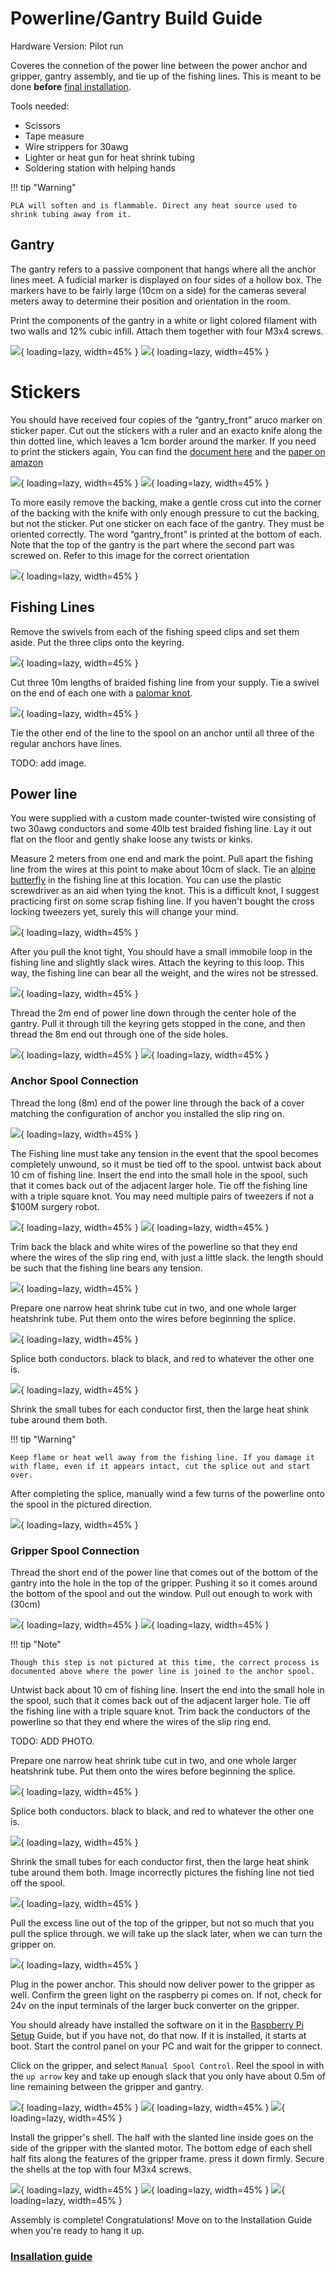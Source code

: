 # Powerline/Gantry Build Guide

Hardware Version: Pilot run

Coveres the connetion of the power line between the power anchor and gripper, gantry assembly, and tie up of the fishing lines.
This is meant to be done **before** [final installation](installation_guide.md).

Tools needed:  

 - Scissors
 - Tape measure
 - Wire strippers for 30awg
 - Lighter or heat gun for heat shrink tubing
 - Soldering station with helping hands


!!! tip "Warning"

    PLA will soften and is flammable. Direct any heat source used to shrink tubing away from it.

## Gantry

The gantry refers to a passive component that hangs where all the anchor lines meet. A fudicial marker is displayed on four sides of a hollow box. The markers have to be fairly large (10cm on a side) for the cameras several meters away to determine their position and orientation in the room.

Print the components of the gantry in a white or light colored filament with two walls and 12% cubic infill. Attach them together with four M3x4 screws. 

![](https://bucket-neu-2.s3.us-east-1.amazonaws.com/images/gantry/image10.png){ loading=lazy, width=45% }
![](https://bucket-neu-2.s3.us-east-1.amazonaws.com/images/gantry/image11.png){ loading=lazy, width=45% }

# Stickers

You should have received four copies of the “gantry_front” aruco marker on sticker paper. Cut out the stickers with a ruler and an exacto knife along the thin dotted line, which leaves a 1cm border around the marker. If you need to print the stickers again, You can find the [document here](https://docs.google.com/document/d/1uWInzjaWLs-bZ3f5-mjPZeAdHX51PbgfzJ0FCqzDZFw/edit?usp=sharing) and the [paper on amazon](https://www.amazon.com/dp/B092444Z49)

![](https://bucket-neu-2.s3.us-east-1.amazonaws.com/images/gantry/image3.png){ loading=lazy, width=45% }
![](https://bucket-neu-2.s3.us-east-1.amazonaws.com/images/gantry/image4.png){ loading=lazy, width=45% }

To more easily remove the backing, make a gentle cross cut into the corner of the backing with the knife with only enough pressure to cut the backing, but not the sticker.
Put one sticker on each face of the gantry. They must be oriented correctly. The word “gantry_front” is printed at the bottom of each. Note that the top of the gantry is the part where the second part was screwed on. Refer to this image for the correct orientation

![](https://bucket-neu-2.s3.us-east-1.amazonaws.com/images/gantry/image2.png){ loading=lazy, width=45% }

## Fishing Lines

Remove the swivels from each of the fishing speed clips and set them aside.
Put the three clips onto the keyring.

![](https://bucket-neu-2.s3.us-east-1.amazonaws.com/images/gantry/image12.png){ loading=lazy, width=45% }

Cut three 10m lengths of braided fishing line from your supply. Tie a swivel on the end of each one with a [palomar knot](https://www.animatedknots.com/palomar-knot).

![](https://bucket-neu-2.s3.us-east-1.amazonaws.com/images/gantry/image5.png){ loading=lazy, width=45% }

Tie the other end of the line to the spool on an anchor until all three of the regular anchors have lines.

TODO: add image.

## Power line

You were supplied with a custom made counter-twisted wire consisting of two 30awg conductors and some 40lb test braided fishing line.
Lay it out flat on the floor and gently shake loose any twists or kinks.

Measure 2 meters from one end and mark the point. Pull apart the fishing line from the wires at this point to make about 10cm of slack.
Tie an [alpine butterfly](https://www.animatedknots.com/alpine-butterfly-loop-knot) in the fishing line at this location. You can use the plastic screwdriver as an aid when tying the knot. This is a difficult knot, I suggest practicing first on some scrap fishing line. If you haven't bought the cross locking tweezers yet, surely this will change your mind.

![](https://bucket-neu-2.s3.us-east-1.amazonaws.com/images/gantry/image6.png){ loading=lazy, width=45% }

After you pull the knot tight, You should have a small immobile loop in the fishing line and slightly slack wires. Attach the keyring to this loop. This way, the fishing line can bear all the weight, and the wires not be stressed.

![](https://bucket-neu-2.s3.us-east-1.amazonaws.com/images/gantry/image7.png){ loading=lazy, width=45% }

Thread the 2m end of power line down through the center hole of the gantry. Pull it through till the keyring gets stopped in the cone, and then thread the 8m end out through one of the side holes.

![](https://bucket-neu-2.s3.us-east-1.amazonaws.com/images/gantry/image8.png){ loading=lazy, width=45% }
![](https://bucket-neu-2.s3.us-east-1.amazonaws.com/images/gantry/image9.png){ loading=lazy, width=45% }


### Anchor Spool Connection

Thread the long (8m) end of the power line through the back of a cover matching the configuration of anchor you installed the slip ring on.

![](https://bucket-neu-2.s3.us-east-1.amazonaws.com/images/gantry/image19.png){ loading=lazy, width=45% }

The Fishing line must take any tension in the event that the spool becomes completely unwound, so it must be tied off to the spool.
untwist back about 10 cm of fishing line. Insert the end into the small hole in the spool, such that it comes back out of the adjacent larger hole. Tie off the fishing line with a triple square knot. You may need multiple pairs of tweezers if not a $100M surgery robot.

![](https://bucket-neu-2.s3.us-east-1.amazonaws.com/images/gantry/image20.png){ loading=lazy, width=45% }
![](https://bucket-neu-2.s3.us-east-1.amazonaws.com/images/gantry/image21.png){ loading=lazy, width=45% }

Trim back the black and white wires of the powerline so that they end where the wires of the slip ring end, with just a little slack. the length should be such that the fishing line bears any tension.

![](https://bucket-neu-2.s3.us-east-1.amazonaws.com/images/gantry/image22.png){ loading=lazy, width=45% }

Prepare one narrow heat shrink tube cut in two, and one whole larger heatshrink tube. Put them onto the wires before beginning the splice.

![](https://bucket-neu-2.s3.us-east-1.amazonaws.com/images/gantry/image15.png){ loading=lazy, width=45% }

Splice both conductors. black to black, and red to whatever the other one is.

![](https://bucket-neu-2.s3.us-east-1.amazonaws.com/images/gantry/image23.png){ loading=lazy, width=45% }

Shrink the small tubes for each conductor first, then the large heat shink tube around them both.

!!! tip "Warning"

    Keep flame or heat well away from the fishing line. If you damage it with flame, even if it appears intact, cut the splice out and start over.

After completing the splice, manually wind a few turns of the powerline onto the spool in the pictured direction. 

![](https://bucket-neu-2.s3.us-east-1.amazonaws.com/images/gantry/image24.png){ loading=lazy, width=45% }

### Gripper Spool Connection

Thread the short end of the power line that comes out of the bottom of the gantry into the hole in the top of the gripper. Pushing it so it comes around the bottom of the spool and out the window. Pull out enough to work with (30cm)

![](https://bucket-neu-2.s3.us-east-1.amazonaws.com/images/gantry/image13.png){ loading=lazy, width=45% }
![](https://bucket-neu-2.s3.us-east-1.amazonaws.com/images/gantry/image14.png){ loading=lazy, width=45% }

!!! tip "Note"

    Though this step is not pictured at this time, the correct process is documented above where the power line is joined to the anchor spool.

Untwist back about 10 cm of fishing line. Insert the end into the small hole in the spool, such that it comes back out of the adjacent larger hole. Tie off the fishing line with a triple square knot. Trim back the conductors of the powerline so that they end where the wires of the slip ring end.

TODO: ADD PHOTO.

Prepare one narrow heat shrink tube cut in two, and one whole larger heatshrink tube. Put them onto the wires before beginning the splice.

![](https://bucket-neu-2.s3.us-east-1.amazonaws.com/images/gantry/image15.png){ loading=lazy, width=45% }

Splice both conductors. black to black, and red to whatever the other one is.

![](https://bucket-neu-2.s3.us-east-1.amazonaws.com/images/gantry/image16.png){ loading=lazy, width=45% }

Shrink the small tubes for each conductor first, then the large heat shink tube around them both. Image incorrectly pictures the fishing line not tied off the spool.

![](https://bucket-neu-2.s3.us-east-1.amazonaws.com/images/gantry/image17.png){ loading=lazy, width=45% }

Pull the excess line out of the top of the gripper, but not so much that you pull the splice through. we will take up the slack later, when we can turn the gripper on.

![](https://bucket-neu-2.s3.us-east-1.amazonaws.com/images/gantry/image18.png){ loading=lazy, width=45% }

Plug in the power anchor. This should now deliver power to the gripper as well. Confirm the green light on the raspberry pi comes on. If not, check for 24v on the input terminals of the larger buck converter on the gripper.

You should already have installed the software on it in the [Raspberry Pi Setup](raspi_setup.md) Guide, but if you have not, do that now. If it is installed, it starts at boot. Start the control panel on your PC and wait for the gripper to connect.

Click on the gripper, and select `Manual Spool Control`.
Reel the spool in with the `up arrow` key and take up enough slack that you only have about 0.5m of line remaining between the gripper and gantry.

![](https://bucket-neu-2.s3.us-east-1.amazonaws.com/images/gantry/image25.png){ loading=lazy, width=45% }
![](https://bucket-neu-2.s3.us-east-1.amazonaws.com/images/gantry/image26.png){ loading=lazy, width=45% }
![](https://bucket-neu-2.s3.us-east-1.amazonaws.com/images/gantry/image27.png){ loading=lazy, width=45% }


Install the gripper's shell. The half with the slanted line inside goes on the side of the gripper with the slanted motor.
The bottom edge of each shell half fits along the features of the gripper frame. press it down firmly.
Secure the shells at the top with four M3x4 screws.

![](https://bucket-neu-2.s3.us-east-1.amazonaws.com/images/gantry/image28.png){ loading=lazy, width=45% }
![](https://bucket-neu-2.s3.us-east-1.amazonaws.com/images/gantry/image29.png){ loading=lazy, width=45% }
![](https://bucket-neu-2.s3.us-east-1.amazonaws.com/images/gantry/image30.png){ loading=lazy, width=45% }

Assembly is complete! Congratulations! Move on to the Installation Guide when you're ready to hang it up.

### [Insallation guide](installation_guide.md)